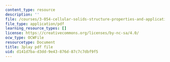 ```yaml
---
content_type: resource
description: ''
file: /courses/3-054-cellular-solids-structure-properties-and-applications-spring-2015/d141d7bad3dd9e43876d87c7c7dbf9f5_LzA1OqHY68M.pdf
file_type: application/pdf
learning_resource_types: []
license: https://creativecommons.org/licenses/by-nc-sa/4.0/
ocw_type: OCWFile
resourcetype: Document
title: 3play pdf file
uid: d141d7ba-d3dd-9e43-876d-87c7c7dbf9f5
---
```

